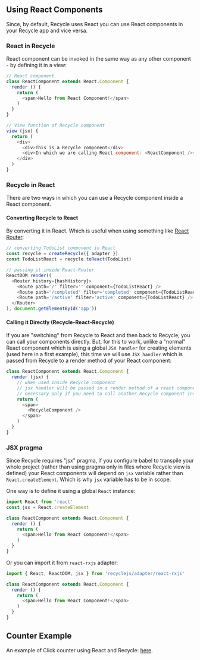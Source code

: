 ## Using React Components
Since, by default, Recycle uses React you can use React components in your Recycle app and vice versa.

### React in Recycle
React component can be invoked in the same way as any other component - by defining it in a view:

```javascript
// React component
class ReactComponent extends React.Component {
  render () {
    return (
      <span>Hello from React Component!</span>
    )
  }
}
```

```javascript
// View function of Recycle component
view (jsx) {
  return (
    <div>
      <div>This is a Recycle component</div>
      <div>In which we are calling React component: <ReactComponent /></div>
    </div>
  )
}
```

### Recycle in React
There are two ways in which you can use a Recycle component inside a React component. 

#### Converting Recycle to React
By converting it in React. Which is useful when using something like [React Router](https://github.com/ReactTraining/react-router):


```javascript
// converting TodoList component in React
const recycle = createRecycle({ adapter })
const TodoListReact = recycle.toReact(TodoList)
```

```javascript
// passing it inside React-Router
ReactDOM.render((
  <Router history={hashHistory}>
    <Route path='/' filter='' component={TodoListReact} />
    <Route path='/completed' filter='completed' component={TodoListReact} />
    <Route path='/active' filter='active' component={TodoListReact} />
  </Router>
), document.getElementById('app'))
```

#### Calling it Directly (Recycle-React-Recycle)
If you are "switching" from Recycle to React and then back to Recycle, you can call your components directly. But, for this to work, unlike a "normal" React component which is using a global `JSX handler` for creating elements (used here in a first example), this time we will use `JSX handler` which is passed from Recycle to a render method of your React component:

```javascript
class ReactComponent extends React.Component {
  render (jsx) {
    // when used inside Recycle component
    // jsx handler will be passed in a render method of a react component
    // necessary only if you need to call another Recycle component inside it 
    return (
      <span>
        <RecycleComponent />
      </span>
    )
  }
}
```

### JSX pragma
Since Recycle requires "jsx" pragma, if you configure babel to transpile your whole project (rather than using pragma only in files where Recycle view is defined) your React components will depend on `jsx` variable rather than `React.createElement`. Which is why `jsx` variable has to be in scope. 

One way is to define it using a global `React` instance:

```javascript
import React from 'react'
const jsx = React.createElement

class ReactComponent extends React.Component {
  render () {
    return (
      <span>Hello from React Component!</span>
    )
  }
}
```
Or you can import it from `react-rxjs` adapter:

```javascript
import { React, ReactDOM, jsx } from 'recyclejs/adapter/react-rxjs'

class ReactComponent extends React.Component {
  render () {
    return (
      <span>Hello from React Component!</span>
    )
  }
}
```

## Counter Example
An example of Click counter using React and Recycle: [here](https://github.com/recyclejs/recycle/tree/master/examples/CombiningWithReact).
